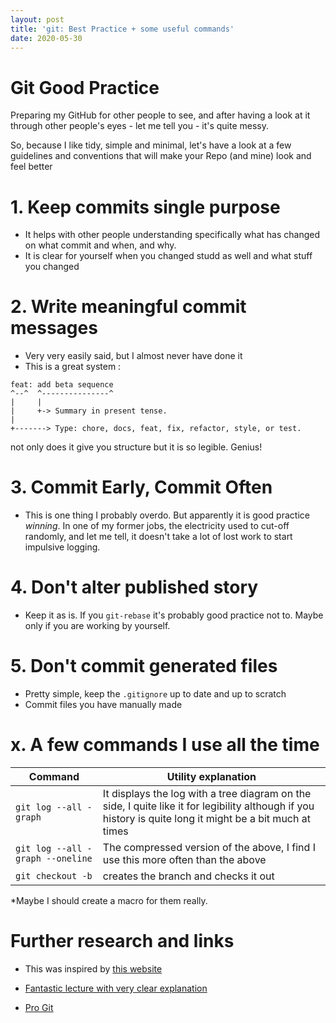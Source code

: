 ```yaml
---
layout: post
title: 'git: Best Practice + some useful commands'
date: 2020-05-30
---
```


# Git Good Practice

Preparing my GitHub for other people to see, and after having a look at
it through other people's eyes - let me tell you - it's quite messy.

So, because I like tidy, simple and minimal, let's have a look at a few
guidelines and conventions that will make your Repo (and mine) look
and feel better

# 1. Keep commits single purpose
 - It helps with other people understanding specifically what has changed on
 what commit and when, and why.
 - It is clear for yourself when you changed studd as well and what stuff you
   changed 

# 2. Write meaningful commit messages
- Very very easily said, but I almost never have done it
- This is a great system :

```
feat: add beta sequence
^--^  ^---------------^
|     |
|     +-> Summary in present tense.
|
+-------> Type: chore, docs, feat, fix, refactor, style, or test.
```
not only does it give you structure but it is so legible. Genius!

# 3. Commit Early, Commit Often
- This is one thing I probably overdo. But apparently it is 
good practice *winning*. In one of my former jobs, the electricity
used to cut-off randomly, and let me tell, it doesn't take a lot
of lost work to start impulsive logging.

# 4. Don't alter published story
- Keep it as is. If you ```git-rebase``` it's probably good practice
not to. Maybe only if you are working by yourself.

# 5. Don't commit generated files
- Pretty simple, keep the ```.gitignore``` up to date and up to scratch
- Commit files you have manually made

# x. A few commands I use all the time 

| Command                          | Utility explanation                                          |
| -------------------------------- | ------------------------------------------------------------ |
| `git log --all -graph`           | It displays the log with a tree diagram on the side, I quite like it for legibility although if you history is quite long it might be a bit much at times |
| `git log --all -graph --oneline` | The compressed version of the above, I find I use this more often than the above |
| `git checkout -b `               | creates the branch and checks it out                         |

*Maybe I should create a macro for them really.

# Further research and links

- This was inspired by [this website](https://deepsource.io/blog/git-best-practices/)
- [Fantastic lecture with very clear explanation](https://missing.csail.mit.edu/2020/version-control/)

- [Pro Git](https://git-scm.com/book/en/v2)

